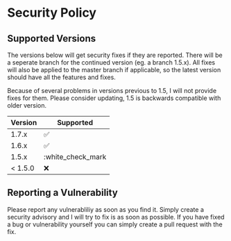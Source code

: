 # Security Policy

## Supported Versions

The versions below will get security fixes if they are reported.
There will be a seperate branch for the continued version (eg. a branch 1.5.x).
All fixes will also be applied to the master branch if applicable, so the latest version should have all the features and fixes.

Because of several problems in versions previous to 1.5, I will not provide fixes for them.
Please consider updating, 1.5 is backwards compatible with older version.

| Version | Supported          |
| ------- | ------------------ |
| 1.7.x   | :white_check_mark: |
| 1.6.x   | :white_check_mark: |
| 1.5.x   | :white_check_mark  |
| < 1.5.0 | :x:                |

## Reporting a Vulnerability

Please report any vulnerabliliy as soon as you find it.
Simply create a security advisory and I will try to fix is as soon as possible.
If you have fixed a bug or vulnerability yourself you can simply create a pull request with the fix.
